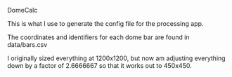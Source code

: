 DomeCalc

This is what I use to generate the config file for the processing app.

The coordinates and identifiers for each dome bar are found in data/bars.csv

I originally sized everything at 1200x1200, but now am adjusting everything 
down by a factor of 2.6666667 so that it works out to 450x450.
